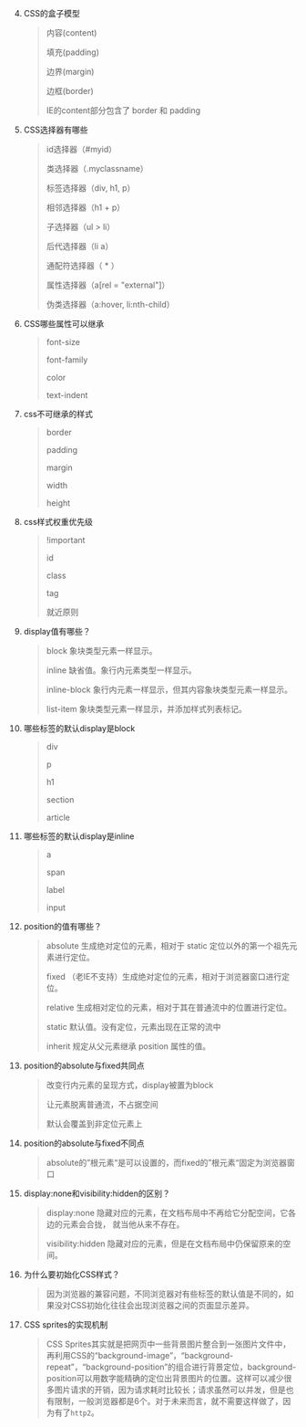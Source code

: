 4. CSS的盒子模型
    
    > 内容(content)
    > 
    > 填充(padding)
    > 
    > 边界(margin)
    >
    > 边框(border)
    > 
    > IE的content部分包含了 border 和 padding
    
5. CSS选择器有哪些

    > id选择器（#myid）
    >
    > 类选择器（.myclassname）
    >
    > 标签选择器（div, h1, p）
    >
    > 相邻选择器（h1 + p）
    >
    > 子选择器（ul > li）
    >
    > 后代选择器（li a）
    >
    > 通配符选择器（ * ）
    >
    > 属性选择器（a[rel = "external"]）
    >
    > 伪类选择器（a:hover, li:nth-child）
    
6. CSS哪些属性可以继承

    > font-size
    >
    > font-family
    >
    > color
    >
    > text-indent
    
7. css不可继承的样式

    > border
    >
    > padding
    >
    > margin
    >
    > width
    >
    > height
    
8. css样式权重优先级

    > !important
    >
    > id
    >
    > class
    >
    > tag
    > 
    > 就近原则
    
9. display值有哪些？

    > block 象块类型元素一样显示。
    >
    > inline 缺省值。象行内元素类型一样显示。
    >
    > inline-block 象行内元素一样显示，但其内容象块类型元素一样显示。
    >
    > list-item 象块类型元素一样显示，并添加样式列表标记。
    
10. 哪些标签的默认display是block

    > div
    >
    > p
    >
    > h1
    >
    > section
    >
    > article
    
11. 哪些标签的默认display是inline
    
    > a
    >
    > span
    >
    > label
    >
    > input
    
12. position的值有哪些？

    > absolute 生成绝对定位的元素，相对于 static 定位以外的第一个祖先元素进行定位。 
    > 
    > fixed （老IE不支持）生成绝对定位的元素，相对于浏览器窗口进行定位。 
    >
    > relative 生成相对定位的元素，相对于其在普通流中的位置进行定位。 
    >
    > static  默认值。没有定位，元素出现在正常的流中
    >
    > inherit 规定从父元素继承 position 属性的值。
    
2. position的absolute与fixed共同点

    > 改变行内元素的呈现方式，display被置为block
    >
    > 让元素脱离普通流，不占据空间
    > 
    > 默认会覆盖到非定位元素上
    
3. position的absolute与fixed不同点

    > absolute的”根元素“是可以设置的，而fixed的”根元素“固定为浏览器窗口
    
1. display:none和visibility:hidden的区别？
    > display:none  隐藏对应的元素，在文档布局中不再给它分配空间，它各边的元素会合拢，
    > 就当他从来不存在。
    > 
    > visibility:hidden  隐藏对应的元素，但是在文档布局中仍保留原来的空间。
    
13. 为什么要初始化CSS样式？

    > 因为浏览器的兼容问题，不同浏览器对有些标签的默认值是不同的，如果没对CSS初始化往往会出现浏览器之间的页面显示差异。
    
14. CSS sprites的实现机制

    > CSS Sprites其实就是把网页中一些背景图片整合到一张图片文件中，再利用CSS的“background-image”，“background-repeat”，“background-position”的组合进行背景定位，background-position可以用数字能精确的定位出背景图片的位置。这样可以减少很多图片请求的开销，因为请求耗时比较长；请求虽然可以并发，但是也有限制，一般浏览器都是6个。对于未来而言，就不需要这样做了，因为有了`http2`。
